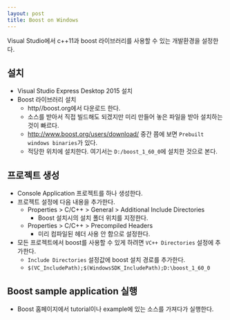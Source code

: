 ```yaml
---
layout: post
title: Boost on Windows
---
```


Visual Studio에서 c++11과 boost 라이브러리를 사용할 수 있는 개발환경을 설정한다.

## 설치
- Visual Studio Express Desktop 2015 설치
- Boost 라이브러리 설치
  - http//boost.org에서 다운로드 한다.
  - 소스를 받아서 직접 빌드해도 되겠지만 미리 만들어 놓은 파일을 받아 설치하는 것이 빠르다.
  - http://www.boost.org/users/download/ 중간 쯤에 보면 `Prebuilt windows binaries`가 있다.
  - 적당한 위치에 설치한다. 여기서는 `D:/boost_1_60_0`에 설치한 것으로 본다.

## 프로젝트 생성
- Console Application 프로젝트를 하나 생성한다.
- 프로젝트 설정에 다음 내용을 추가한다.
  * Properties > C/C++ > General > Additional Include Directories
    - Boost 설치시의 설치 폴더 위치를 지정한다.
  * Properties > C/C++ > Precompiled Headers
    - 미리 컴파일된 헤더 사용 안 함으로 설정한다.
- 모든 프로젝트에서 boost를 사용할 수 있게 하려면 `VC++ Directories` 설정에 추가한다.
  * `Include Directories` 설정값에 boost 설치 경로를 추가한다. 
  * `$(VC_IncludePath);$(WindowsSDK_IncludePath);D:\boost_1_60_0`
  
## Boost sample application 실행
- Boost 홈페이지에서 tutorial이나 example에 있는 소스를 가져다가 실행한다.

